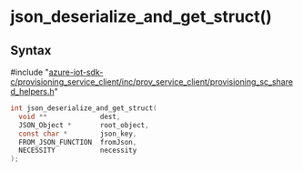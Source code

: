 # json_deserialize_and_get_struct()

## Syntax

\#include "[azure-iot-sdk-c/provisioning_service_client/inc/prov_service_client/provisioning_sc_shared_helpers.h](../iot-c-ref-provisioning-sc-shared-helpers-h.md)"  
```C
int json_deserialize_and_get_struct(
  void **             dest,
  JSON_Object *       root_object,
  const char *        json_key,
  FROM_JSON_FUNCTION  fromJson,
  NECESSITY           necessity
);
```

